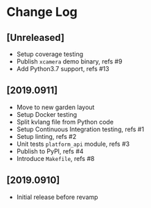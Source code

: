 # Change Log

## [Unreleased]

  - Setup coverage testing
  - Publish `xcamera` demo binary, refs #9
  - Add Python3.7 support, refs #13

## [2019.0911]

  - Move to new garden layout
  - Setup Docker testing
  - Split kvlang file from Python code
  - Setup Continuous Integration testing, refs #1
  - Setup linting, refs #2
  - Unit tests `platform_api` module, refs #3
  - Publish to PyPI, refs #4
  - Introduce `Makefile`, refs #8

## [2019.0910]

  - Initial release before revamp
